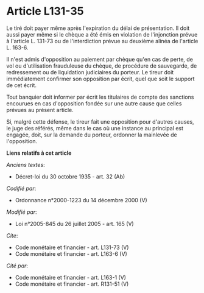 # Article L131-35

Le tiré doit payer même après l'expiration du délai de présentation. Il doit aussi payer même si le chèque a été émis en
violation de l'injonction prévue à l'article L. 131-73 ou de l'interdiction prévue au deuxième alinéa de l'article L. 163-6. 

Il n'est admis d'opposition au paiement par chèque qu'en cas de perte, de vol ou d'utilisation frauduleuse du chèque, de
procédure de sauvegarde, de redressement ou de liquidation judiciaires du porteur. Le tireur doit immédiatement confirmer son
opposition par écrit, quel que soit le support de cet écrit. 

Tout banquier doit informer par écrit les titulaires de compte des sanctions encourues en cas d'opposition fondée sur une
autre cause que celles prévues au présent article. 

Si, malgré cette défense, le tireur fait une opposition pour d'autres causes, le juge des référés, même dans le cas où une
instance au principal est engagée, doit, sur la demande du porteur, ordonner la mainlevée de l'opposition.

**Liens relatifs à cet article**

_Anciens textes_:

  - Décret-loi du 30 octobre 1935 - art. 32 (Ab)

_Codifié par_:

  - Ordonnance n°2000-1223 du 14 décembre 2000 (V)

_Modifié par_:

  - Loi n°2005-845 du 26 juillet 2005 - art. 165 (V)

_Cite_:

  - Code monétaire et financier - art. L131-73 (V)
  - Code monétaire et financier - art. L163-6 (V)

_Cité par_:

  - Code monétaire et financier - art. L163-1 (V)
  - Code monétaire et financier - art. R131-51 (V)
